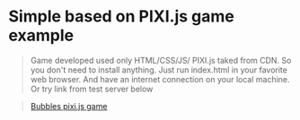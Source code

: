 # Simple based on PIXI.js game example

> Game developed used only HTML/CSS/JS/ PIXI.js taked from CDN. So you don't need to install anything. Just run index.html in your favorite web browser. And have an internet connection on your local machine. Or try link from test server below

> [Bubbles pixi.js game](http://renovaciodesign.com/pixi-game/www/)
